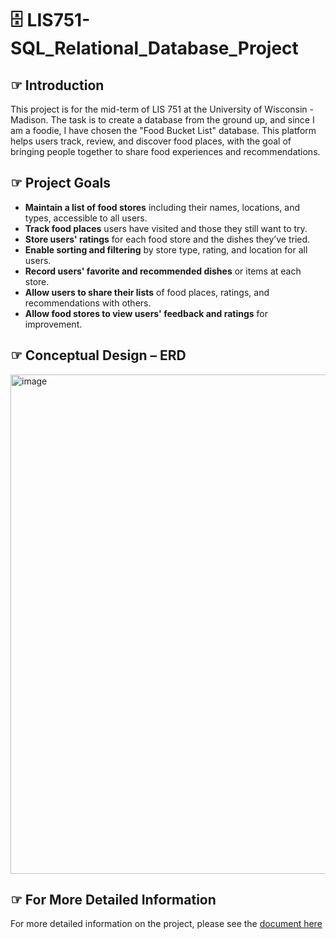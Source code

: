 # 🗄️ LIS751-SQL_Relational_Database_Project
## ☞ Introduction
This project is for the mid-term of LIS 751 at the University of Wisconsin - Madison. The task is to create a database from the ground up, and since I am a foodie, I have chosen the "Food Bucket List" database. This platform helps users track, review, and discover food places, with the goal of bringing people together to share food experiences and recommendations.

## ☞ Project Goals
- **Maintain a list of food stores** including their names, locations, and types, accessible to all users.
- **Track food places** users have visited and those they still want to try.
- **Store users' ratings** for each food store and the dishes they’ve tried.
- **Enable sorting and filtering** by store type, rating, and location for all users.
- **Record users' favorite and recommended dishes** or items at each store.
- **Allow users to share their lists** of food places, ratings, and recommendations with others.
- **Allow food stores to view users' feedback and ratings** for improvement.

## ☞ Conceptual Design – ERD
<img width="799" alt="image" src="https://github.com/user-attachments/assets/0b25b30d-6374-49e3-9865-860eb8d72944" />

## ☞ For More Detailed Information
For more detailed information on the project, please see the [document here](LIS751_SQL_Relational_Database_Project.pdf)
